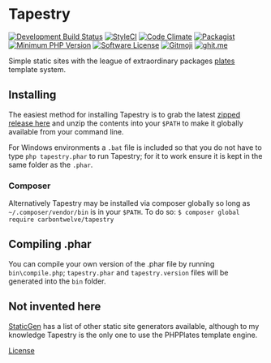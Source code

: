 # Tapestry
[![Development Build Status](https://travis-ci.org/carbontwelve/tapestry.svg?branch=development)](https://travis-ci.org/carbontwelve/tapestry)
[![StyleCI](https://styleci.io/repos/73839963/shield?branch=master)](https://styleci.io/repos/73839963)
[![Code Climate](https://codeclimate.com/github/carbontwelve/tapestry/badges/gpa.svg)](https://codeclimate.com/github/carbontwelve/tapestry)
[![Packagist](https://img.shields.io/packagist/v/carbontwelve/tapestry.svg?style=flat-square)](https://packagist.org/packages/carbontwelve/tapestry)
[![Minimum PHP Version](https://img.shields.io/badge/php-%3E%3D%205.6-8892BF.svg?style=flat-square)](https://php.net/)
[![Software License](https://img.shields.io/badge/license-MIT-brightgreen.svg?style=flat-square)](LICENSE)
[![Gitmoji](https://img.shields.io/badge/gitmoji-%20😜%20😍-FFDD67.svg?style=flat-square)](https://gitmoji.carloscuesta.me)
[![ghit.me](https://ghit.me/badge.svg?repo=carbontwelve/tapestry)](https://ghit.me/repo/carbontwelve/tapestry)

Simple static sites with the league of extraordinary packages [plates](http://platesphp.com/) template system.

## Installing
The easiest method for installing Tapestry is to grab the latest [zipped release here](https://github.com/carbontwelve/tapestry/releases) and unzip the contents into your `$PATH` to make it globally available from your command line.

For Windows environments a `.bat` file is included so that you do not have to type `php tapestry.phar` to run Tapestry; for it to work ensure it is kept in the same folder as the `.phar`.

### Composer
Alternatively Tapestry may be installed via composer globally so long as `~/.composer/vendor/bin` is in your `$PATH`. To do so: `$ composer global require carbontwelve/tapestry`

## Compiling .phar
You can compile your own version of the .phar file by running `bin\compile.php`; `tapestry.phar` and `tapestry.version` files will be generated into the `bin` folder.

## Not invented here
[StaticGen](https://www.staticgen.com/) has a list of other static site generators available, although to my knowledge Tapestry is the only one to use the PHPPlates template engine.

[License](LICENSE)
